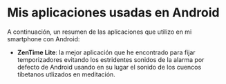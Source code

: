 # Mis aplicaciones usadas en Android

A continuación, un resumen de las aplicaciones que utilizo en mi smartphone con Android:

* __ZenTime Lite__: la mejor aplicación que he encontrado para fijar temporizadores evitando los estridentes sonidos de la alarma por defecto de Android usando en su lugar el sonido de los cuencos tibetanos utlizados en meditación.
